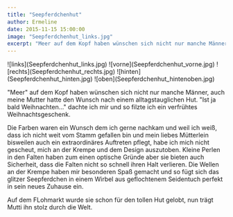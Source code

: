 ```yaml
---
title: "Seepferdchenhut"
author: Ermeline
date: 2015-11-15 15:00:00
image: "Seepferdchenhut_links.jpg"
excerpt: "Meer auf dem Kopf haben wünschen sich nicht nur manche Männer..."
---
```


<div class="slideshow_portrait">
![links](Seepferdchenhut_links.jpg)
![vorne](Seepferdchenhut_vorne.jpg)
![rechts](Seepferdchenhut_rechts.jpg)
![hinten](Seepferdchenhut_hinten.jpg)
![oben](Seepferdchenhut_hintenoben.jpg)
</div> 

"Meer" auf dem Kopf haben wünschen sich nicht nur manche Männer, auch meine Mutter hatte den Wunsch nach einem alltagstauglichen Hut. "Ist ja bald Weihnachten..." dachte ich mir und so filzte ich ein verfrühtes Weihnachtsgeschenk. 

Die Farben waren ein Wunsch dem ich gerne nachkam und weil ich weiß, dass ich nicht weit vom Stamm gefallen bin und mein liebes Mütterlein bisweilen auch ein extraordinäres Auftreten pflegt, habe ich mich nicht gescheut, mich an der Krempe und dem Design auszutoben. Kleine Perlen in den Falten haben zum einen optische Gründe aber sie bieten auch Sicherheit, dass die Falten nicht so schnell ihren Halt verlieren. Die Wellen an der Krempe haben mir besonderen Spaß gemacht und so fügt sich das glitzer Seepferdchen in einem Wirbel aus geflochtenem Seidentuch perfekt in sein neues Zuhause ein.

Auf dem FLohmarkt wurde sie schon für den tollen Hut gelobt, nun trägt Mutti ihn stolz durch die Welt.
